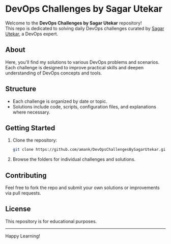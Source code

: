 # DevOps Challenges by Sagar Utekar

Welcome to the **DevOps Challenges by Sagar Utekar** repository!  
This repo is dedicated to solving daily DevOps challenges curated by [Sagar Utekar](https://github.com/sagar-utekar), a DevOps expert.

## About

Here, you'll find my solutions to various DevOps problems and scenarios. Each challenge is designed to improve practical skills and deepen understanding of DevOps concepts and tools.

## Structure

- Each challenge is organized by date or topic.
- Solutions include code, scripts, configuration files, and explanations where necessary.

## Getting Started

1. Clone the repository:
    ```bash
    git clone https://github.com/amank/DevOpsChallengesBySagarUtekar.git
    ```
2. Browse the folders for individual challenges and solutions.

## Contributing

Feel free to fork the repo and submit your own solutions or improvements via pull requests.

## License

This repository is for educational purposes.

---

Happy Learning!